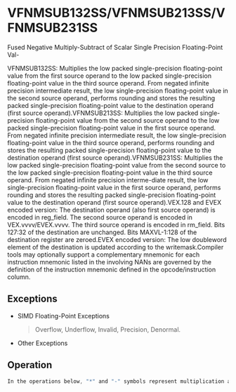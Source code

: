# VFNMSUB132SS/VFNMSUB213SS/VFNMSUB231SS

Fused Negative Multiply-Subtract of Scalar Single Precision Floating-Point Val-

VFNMSUB132SS: Multiplies the low packed single-precision floating-point value from the first source operand to the low packed single-precision floating-point value in the third source operand.
From negated infinite precision intermediate result, the low single-precision floating-point value in the second source operand, performs rounding and stores the resulting packed single-precision floating-point value to the destination operand (first source operand).VFNMSUB213SS: Multiplies the low packed single-precision floating-point value from the second source operand to the low packed single-precision floating-point value in the first source operand.
From negated infinite precision intermediate result, the low single-precision floating-point value in the third source operand, performs rounding and stores the resulting packed single-precision floating-point value to the destination operand (first source operand).VFNMSUB231SS: Multiplies the low packed single-precision floating-point value from the second source to the low packed single-precision floating-point value in the third source operand.
From negated infinite precision interme-diate result, the low single-precision floating-point value in the first source operand, performs rounding and stores the resulting packed single-precision floating-point value to the destination operand (first source operand).VEX.128 and EVEX encoded version: The destination operand (also first source operand) is encoded in reg_field.
The second source operand is encoded in VEX.vvvv/EVEX.vvvv.
The third source operand is encoded in rm_field.
Bits 127:32 of the destination are unchanged.
Bits MAXVL-1:128 of the destination register are zeroed.EVEX encoded version: The low doubleword element of the destination is updated according to the writemask.Compiler tools may optionally support a complementary mnemonic for each instruction mnemonic listed in the involving NANs are governed by the definition of the instruction mnemonic defined in the opcode/instruction column.

## Exceptions

- SIMD Floating-Point Exceptions
  > Overflow, Underflow, Invalid, Precision, Denormal.
- Other Exceptions

## Operation

```C
In the operations below, "*" and "-" symbols represent multiplication and subtraction with infinite precision inputs and outputs (no rounding).VFNMSUB132SS DEST, SRC2, SRC3 (EVEX encoded version)IF (EVEX.b = 1) and SRC3 *is a register*THENSET_ROUNDING_MODE_FOR_THIS_INSTRUCTION(EVEX.RC);ELSE SET_ROUNDING_MODE_FOR_THIS_INSTRUCTION(MXCSR.RC);FI;IF k1[0] or *no writemask*THENDEST[31:0] := RoundFPControl(-(DEST[31:0]*SRC3[31:0]) - SRC2[31:0])ELSE IF *merging-masking*; merging-maskingTHEN *DEST[31:0] remains unchanged*ELSE ; zeroing-maskingTHEN DEST[31:0] := 0FI;FI;DEST[127:32] := DEST[127:32]DEST[MAXVL-1:128] := 0VFNMSUB213SS DEST, SRC2, SRC3 (EVEX encoded version)IF (EVEX.b = 1) and SRC3 *is a register*THENSET_ROUNDING_MODE_FOR_THIS_INSTRUCTION(EVEX.RC);ELSE SET_ROUNDING_MODE_FOR_THIS_INSTRUCTION(MXCSR.RC);FI;IF k1[0] or *no writemask*THENDEST[31:0] := RoundFPControl(-(SRC2[31:0]*DEST[31:0]) - SRC3[31:0])ELSE IF *merging-masking*; merging-maskingTHEN *DEST[31:0] remains unchanged*ELSE ; zeroing-maskingTHEN DEST[31:0] := 0FI;FI;VFNMSUB231SS DEST, SRC2, SRC3 (EVEX encoded version)IF (EVEX.b = 1) and SRC3 *is a register*THENSET_ROUNDING_MODE_FOR_THIS_INSTRUCTION(EVEX.RC);ELSE SET_ROUNDING_MODE_FOR_THIS_INSTRUCTION(MXCSR.RC);FI;IF k1[0] or *no writemask*THENDEST[31:0] := RoundFPControl(-(SRC2[31:0]*SRC3[63:0]) - DEST[31:0])ELSE IF *merging-masking*; merging-maskingTHEN *DEST[31:0] remains unchanged*ELSE ; zeroing-maskingTHEN DEST[31:0] := 0FI;FI;DEST[127:32] := DEST[127:32]DEST[MAXVL-1:128] := 0VFNMSUB132SS DEST, SRC2, SRC3 (VEX encoded version)DEST[31:0] := RoundFPControl_MXCSR(- (DEST[31:0]*SRC3[31:0]) - SRC2[31:0])DEST[127:32] := DEST[127:32]DEST[MAXVL-1:128] := 0VFNMSUB213SS DEST, SRC2, SRC3 (VEX encoded version)DEST[31:0] := RoundFPControl_MXCSR(- (SRC2[31:0]*DEST[31:0]) - SRC3[31:0])DEST[127:32] := DEST[127:32]DEST[MAXVL-1:128] := 0VFNMSUB231SS DEST, SRC2, SRC3 (VEX encoded version)DEST[31:0] := RoundFPControl_MXCSR(- (SRC2[31:0]*SRC3[31:0]) - DEST[31:0])DEST[127:32] := DEST[127:32]DEST[MAXVL-1:128] := 0Intel C/C++ Compiler Intrinsic EquivalentVFNMSUBxxxSS __m128 _mm_fnmsub_round_ss(__m128 a, __m128 b, __m128 c, int r);VFNMSUBxxxSS __m128 _mm_mask_fnmsub_ss(__m128 a, __mmask8 k, __m128 b, __m128 c);VFNMSUBxxxSS __m128 _mm_maskz_fnmsub_ss(__mmask8 k, __m128 a, __m128 b, __m128 c);VFNMSUBxxxSS __m128 _mm_mask3_fnmsub_ss(__m128 a, __m128 b, __m128 c, __mmask8 k);VFNMSUBxxxSS __m128 _mm_mask_fnmsub_round_ss(__m128 a, __mmask8 k, __m128 b, __m128 c, int r);VFNMSUBxxxSS __m128 _mm_maskz_fnmsub_round_ss(__mmask8 k, __m128 a, __m128 b, __m128 c, int r);VFNMSUBxxxSS __m128 _mm_mask3_fnmsub_round_ss(__m128 a, __m128 b, __m128 c, __mmask8 k, int r);VFNMSUBxxxSS __m128 _mm_fnmsub_ss (__m128 a, __m128 b, __m128 c);
```
